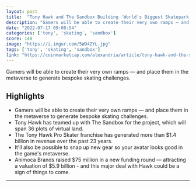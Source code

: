 ```yaml
---
layout: post
title:  "Tony Hawk and The Sandbox Building 'World's Biggest Skatepark' in Metaverse | CoinMarketCap"
description: "Gamers will be able to create their very own ramps — and place them in the metaverse to generate bespoke skating challenges."
date: "2022-07-17 09:08:54"
categories: ['tony', 'skating', 'sandbox']
score: 148
image: "https://i.imgur.com/5W94ZYL.jpg"
tags: ['tony', 'skating', 'sandbox']
link: "https://coinmarketcap.com/alexandria/article/tony-hawk-and-the-sandbox-building-world-s-biggest-skatepark-in-metaverse"
---
```


Gamers will be able to create their very own ramps — and place them in the metaverse to generate bespoke skating challenges.

## Highlights

- Gamers will be able to create their very own ramps — and place them in the metaverse to generate bespoke skating challenges.
- Tony Hawk has teamed up with The Sandbox for the project, which will span 36 plots of virtual land.
- The Tony Hawk Pro Skater franchise has generated more than $1.4 billion in revenue over the past 23 years.
- It'll also be possible to snap up new gear so your avatar looks good in the game's metaverse.
- Animoca Brands raised $75 million in a new funding round — attracting a valuation of $5.9 billion - and this major deal with Hawk could be a sign of things to come.

---
